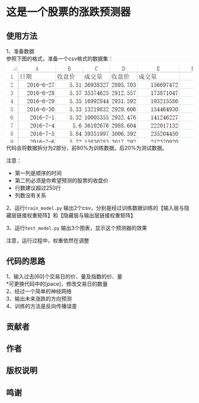 # 这是一个股票的涨跌预测器

## 使用方法
1、准备数据 <br>
参照下图的格式，准备一个csv格式的数据集：
![Image text](https://github.com/ShXiaoXiong/trading_network/blob/master/20200205095711.png)<br>
代码会将数据拆分为2部分，前80%为训练数据，后20%为测试数据。  

注意：
* 第一列是顺序的时间
* 第二列必须是你希望预测的股票的收盘价
* 行数建议超过250行
* 列数没有关系

2、运行`train_model.py`
输出2个csv，分别是经过训练数据训练的【输入层与隐藏层链接权重矩阵】和【隐藏层与输出层链接权重矩阵】

3、运行`test_model.py`
输出3个图表，显示这个预测器的效果  
    
注意，运行过程中，权重依然在调整

## 代码的思路
1、输入过去[60]个交易日的价、量及指数的价、量<br>
    *可更换代码中的[pace]，修改交易日的数量<br>
2、经过一个简单的神经网络<br>
3、输出未来涨跌的方向预测<br>
4、训练的方法是反向传播误差<br>

## 贡献者
## 作者
## 版权说明
## 鸣谢
